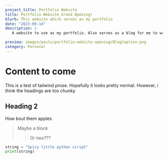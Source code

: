```yaml
---
project_title: Portfolio Website
title: Portfolio Website Grand Opening!
blurb: This website which serves as my portfolio
date: "2023-09-14"
description: |-
   A website to use as my portfolio. Also serves as a blog for me to write my musings. Made with ❤️ in SvelteKit. 

preview: images/posts/portfolio-website-opening/BlogCeption.png
category: Personal
---
```


# Content to come
This is a test of tailwind prose.
Hopefully it looks pretty normal. However, i think the headings are too chunky
## Heading 2
How bout them apples

>Maybe a block
>>Or two???

```python
string = "Spicy little python script"
print(string)
```